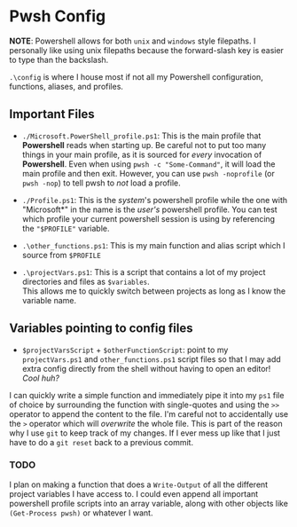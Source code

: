 # Pwsh Config
**NOTE**: Powershell allows for both `unix` and `windows` style filepaths.
I personally like using unix filepaths because the forward-slash key is easier to type than the backslash.

`.\config` is where I house most if not all my Powershell configuration, functions, aliases, and profiles.

## Important Files

- `./Microsoft.PowerShell_profile.ps1`: This is the main profile that **Powershell** reads when starting up.
  Be careful not to put too many things in your main profile, as it is sourced for _every_ invocation of **Powershell**.
  Even when using `pwsh -c "Some-Command"`, it will load the main profile and then exit.
  However, you can use `pwsh -noprofile` (or `pwsh -nop`) to tell pwsh to _not_ load a profile.

- `./Profile.ps1`: This is the _system_'s powershell profile while the one with "Microsoft*" in the name is the _user's_ powershell profile.
  You can test which profile your current powershell session is using by referencing the `"$PROFILE"` variable.
- `.\other_functions.ps1`: This is my main function and alias script which I source from `$PROFILE`

- `.\projectVars.ps1`: This is a script that contains a lot of my project directories and files as `$variables`.  
  This allows me to quickly switch between projects as long as I know the variable name.

## Variables pointing to config files

- `$projectVarsScript` + `$otherFunctionScript`: point to my `projectVars.ps1` and `other_functions.ps1` script files so that I may add extra config directly from the shell without having to open an editor!  _Cool huh?_

I can quickly write a simple function and immediately pipe it into my `ps1` file of choice by surrounding
the function with single-quotes and using the `>>` operator to append the content to the file.
I'm careful not to accidentally use the `>` operator which will _overwrite_ the whole file.
This is part of the reason why I use `git` to keep track of my changes.  If I ever mess up 
like that I just have to do a `git reset` back to a previous commit.

### TODO
I plan on making a function that does a `Write-Output` of all the different project variables I
have access to.
I could even append all important powershell profile scripts into an array variable, along with other objects like
`(Get-Process pwsh)` or whatever I want.
